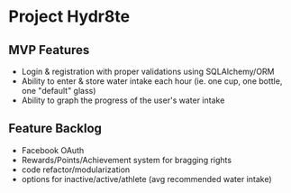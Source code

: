 # Project Hydr8te
## MVP Features
- Login & registration with proper validations using SQLAlchemy/ORM
- Ability to enter & store water intake each hour (ie. one cup, one bottle, one "default" glass)
- Ability to graph the progress of the user's water intake
## Feature Backlog
- Facebook OAuth
- Rewards/Points/Achievement system for bragging rights
- code refactor/modularization
- options for inactive/active/athlete (avg recommended water intake)